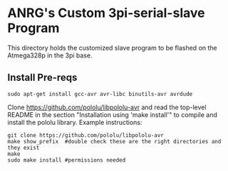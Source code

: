 # ANRG's Custom 3pi-serial-slave Program

This directory holds the customized slave program to be flashed on the 
Atmega328p in the 3pi base.

## Install Pre-reqs

    sudo apt-get install gcc-avr avr-libc binutils-avr avrdude

Clone https://github.com/pololu/libpololu-avr and read the top-level README in
the section "Installation using 'make install'" to compile and install the
pololu library. Example instructions:
    
    git clone https://github.com/pololu/libpololu-avr
    make show_prefix  #double check these are the right directories and they exist
    make
    sudo make install #permissions needed
